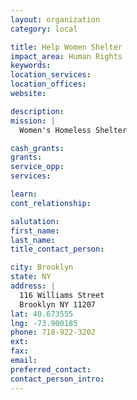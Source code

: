 ```yaml
---
layout: organization
category: local

title: Help Women Shelter
impact_area: Human Rights
keywords: 
location_services: 
location_offices: 
website: 

description: 
mission: |
  Women's Homeless Shelter

cash_grants: 
grants: 
service_opp: 
services: 

learn: 
cont_relationship: 

salutation: 
first_name: 
last_name: 
title_contact_person: 

city: Brooklyn
state: NY
address: |
  116 Williams Street     
  Brooklyn NY 11207
lat: 40.673555
lng: -73.900185
phone: 718-922-3202
ext: 
fax: 
email: 
preferred_contact: 
contact_person_intro: 
---
```


